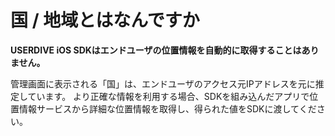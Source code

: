 # 国 / 地域とはなんですか

**USERDIVE iOS SDKはエンドユーザの位置情報を自動的に取得することはありません。**

管理画面に表示される「国」は、エンドユーザのアクセス元IPアドレスを元に推定しています。
より正確な情報を利用する場合、SDKを組み込んだアプリで位置情報サービスから詳細な位置情報を取得し、得られた値をSDKに渡してください。
